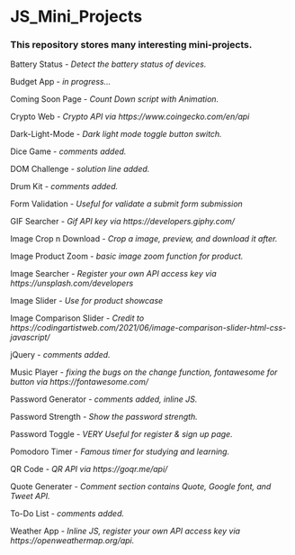 # JS_Mini_Projects

<h3>This repository stores many interesting mini-projects.</h3>

<p>Battery Status - <i>Detect the battery status of devices.</i></p>
<p>Budget App - <i>in progress...</i></p>
<p>Coming Soon Page - <i>Count Down script with Animation.</i></p>
<p>Crypto Web - <i>Crypto API via https://www.coingecko.com/en/api</i></p>
<P>Dark-Light-Mode - <i>Dark light mode toggle button switch.</i></p>
<p>Dice Game - <i>comments added.</i></p>
<p>DOM Challenge - <i>solution line added.</i></p>
<p>Drum Kit - <i>comments added.</i></p>
<p>Form Validation - <i>Useful for validate a submit form submission</i></p>
<p>GIF Searcher - <i>Gif API key via https://developers.giphy.com/</i></p>
<p>Image Crop n Download - <i>Crop a image, preview, and download it after.</i></p>
<p>Image Product Zoom - <i>basic image zoom function for product.</i></p>
<p>Image Searcher - <i>Register your own API access key via https://unsplash.com/developers</i></p>
<p>Image Slider - <i>Use for product showcase</i></p>
<p>Image Comparison Slider - <i>Credit to https://codingartistweb.com/2021/06/image-comparison-slider-html-css-javascript/</i><p>
<p>jQuery - <i>comments added.</i></p>
<p>Music Player - <i>fixing the bugs on the change function, fontawesome for button via https://fontawesome.com/</i></p>
<p>Password Generator - <i>comments added, inline JS.</i></p>
<p>Password Strength - <i>Show the password strength.</i></p>
<p>Password Toggle - <i>VERY Useful for register & sign up page.</i></p>
<p>Pomodoro Timer - <i>Famous timer for studying and learning.</i></p>
<p>QR Code - <i>QR API via https://goqr.me/api/</i></p>
<p>Quote Generater - <i>Comment section contains Quote, Google font, and Tweet API.</i></p>
<p>To-Do List - <i>comments added.</i></p>
<p>Weather App - <i>Inline JS, register your own API access key via https://openweathermap.org/api.</i></p>